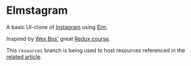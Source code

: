 # Elmstagram

A basic UI-clone of [Instagram][] using [Elm][].

Inspired by [Wes Bos'](https://twitter.com/wesbos) great
[Redux course](https://learnredux.com/).

This `resources` branch is being used to host resources referenced in the [related article](https://benbooth.co/building-a-basic-ui-clone-of-instagram-using-elm-part-1/).

 [instagram]: https://www.instagram.com/ "Instagram"
 [elm]: http://elm-lang.org/ "Elm"

